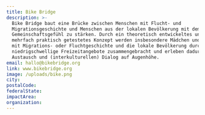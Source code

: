 ```yaml
---
title: Bike Bridge
description: >-
  Bike Bridge baut eine Brücke zwischen Menschen mit Flucht- und
  Migrationsgeschichte und Menschen aus der lokalen Bevölkerung mit dem Ziel das
  Gemeinschaftsgefühl zu stärken. Durch ein theoretisch entwickeltes und bereits
  mehrfach praktisch getestetes Konzept werden insbesondere Mädchen und Frauen
  mit Migrations- oder Fluchtgeschichte und die lokale Bevölkerung durch
  niedrigschwellige Freizeitangebote zusammengebracht und erleben dadurch
  Austausch und (interkulturellen) Dialog auf Augenhöhe.
email: hallo@bikebridge.org
link: www.bikebridge.org
image: /uploads/bike.png
city:
postalCode:
federalState:
impactArea:
organization:
---
```


